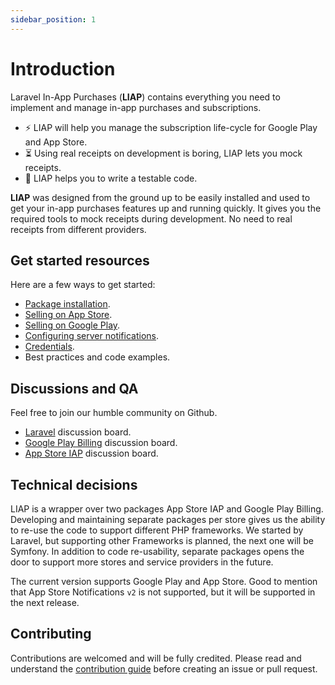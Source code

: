 ```yaml
---
sidebar_position: 1
---
```


# Introduction

Laravel In-App Purchases (**LIAP**) contains everything you need to implement
and manage in-app purchases and subscriptions.

- ⚡️ LIAP will help you manage the subscription life-cycle for Google Play and App Store.
- ⏳ Using real receipts on development is boring, LIAP lets you mock receipts.
- 🧐 LIAP helps you to write a testable code.

**LIAP** was designed from the ground up to be easily installed and used to get your in-app purchases features up and
running quickly. It gives you the required tools to mock receipts during development. No need to real receipts from
different providers.

## Get started resources

Here are a few ways to get started:

- [Package installation](/docs/get-started/installation).
- [Selling on App Store](/docs/category/app-store/).
- [Selling on Google Play](/docs/category/google-play-billing).
- [Configuring server notifications](/docs/category/server-notifications).
- [Credentials](/docs/category/credentials).
- Best practices and code examples.

## Discussions and QA

Feel free to join our humble community on Github.

- [Laravel](https://github.com/imdhemy/laravel-in-app-purchases/discussions) discussion board.
- [Google Play Billing](https://github.com/imdhemy/google-play-billing/discussions) discussion board.
- [App Store IAP](https://github.com/imdhemy/appstore-iap/discussions) discussion board.

## Technical decisions

LIAP is a wrapper over two packages App Store IAP and Google Play Billing. Developing and maintaining separate packages
per store gives us the ability to re-use the code to support different PHP frameworks. We started by Laravel, but
supporting other Frameworks is planned, the next one will be Symfony. In addition to code re-usability, separate
packages opens the door to support more stores and service providers in the future.

The current version supports Google Play and App Store. Good to mention that App Store Notifications `v2` is not
supported, but it will be supported in the next release.

## Contributing

Contributions are welcomed and will be fully credited. Please read and understand
the [contribution guide](/docs/contributing) before creating an issue or pull request.
